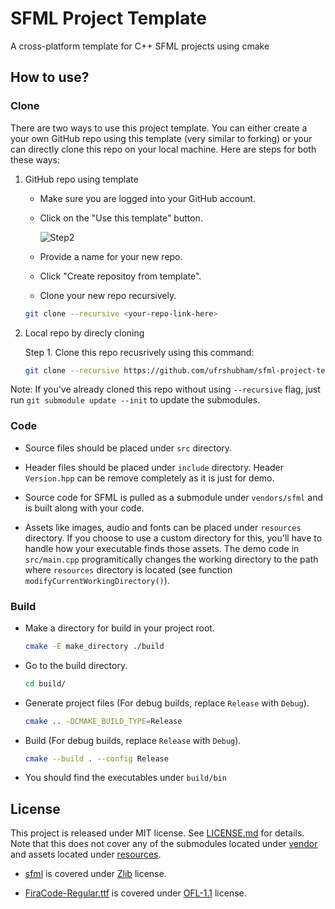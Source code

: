 # SFML Project Template

A cross-platform template for C++ SFML projects using cmake

## How to use?

### Clone

There are two ways to use this project template. You can either create a your own GitHub repo using this template (very similar to forking) or your can directly clone this repo on your local machine. Here are steps for both these ways:

1. GitHub repo using template

    - Make sure you are logged into your GitHub account.

    - Click on the "Use this template" button.

        ![Step2](readme-assets/use-this-template-button.png)

    - Provide a name for your new repo.

    - Click "Create repositoy from template".

    - Clone your new repo recursively.

    ```bash
    git clone --recursive <your-repo-link-here>
    ```

2. Local repo by direcly cloning

    Step 1. Clone this repo recusrively using this command:

    ```bash
    git clone --recursive https://github.com/ufrshubham/sfml-project-template.git
    ```

Note: If you've already cloned this repo without using `--recursive` flag, just run `git submodule update --init` to update the submodules.

### Code

- Source files should be placed under `src` directory.

- Header files should be placed under `include` directory. Header `Version.hpp` can be remove completely as it is just for demo.

- Source code for SFML is pulled as a submodule under `vendors/sfml` and is built along with your code.

- Assets like images, audio and fonts can be placed under `resources` directory. If you choose to use a custom directory for this, you'll have to handle how your executable finds those assets. The demo code in `src/main.cpp` programitically changes the working directory to the path where `resources` directory is located (see function `modifyCurrentWorkingDirectory()`).

### Build

- Make a directory for build in your project root.

    ```bash
    cmake -E make_directory ./build
    ```

- Go to the build directory.

    ```bash
    cd build/
    ```

- Generate project files (For debug builds, replace `Release` with `Debug`).

    ```bash
    cmake .. -DCMAKE_BUILD_TYPE=Release
    ```

- Build (For debug builds, replace `Release` with `Debug`).

    ```bash
    cmake --build . --config Release
    ```

- You should find the executables under `build/bin`

## License

This project is released under MIT license. See [LICENSE.md](LICENSE.md) for details. Note that this does not cover any of the submodules located under [vendor](vendors/) and assets located under [resources](resources/).

- [sfml](vendors/sfml/) is covered under [Zlib](vendors/sfml/license.md) license.

- [FiraCode-Regular.ttf](resourcs/FiraCode-Regular.ttf) is covered under [OFL-1.1](https://github.com/tonsky/FiraCode/blob/master/LICENSE) license.
